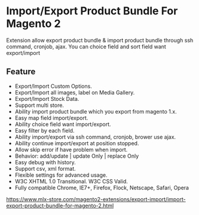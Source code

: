 # Import/Export Product Bundle For Magento 2

Extension allow export product bundle & import product bundle through ssh command, cronjob, ajax. You can choice field and sort field want export/import

## Feature
- Export/Import Custom Options.
- Export/Import all images, label on Media Gallery.
- Export/Import Stock Data.
- Support multi store.
- Ability import product bundle which you export from magento 1.x.
- Easy map field import/export.
- Ability choice field want import/export.
- Easy filter by each field.
- Ability import/export via ssh command, cronjob, brower use ajax.
- Ability continue import/export at position stopped.
- Allow skip error if have problem when import.
- Behavior: add/update | update Only | replace Only
- Easy debug with history.
- Support csv, xml format.
- Flexible settings for advanced usage.
- W3C XHTML 1.0 Transitional. W3C CSS Valid.
- Fully compatible Chrome, IE7+, Firefox, Flock, Netscape, Safari, Opera


https://www.mlx-store.com/magento2-extensions/export-import/import-export-product-bundle-for-magento-2.html
